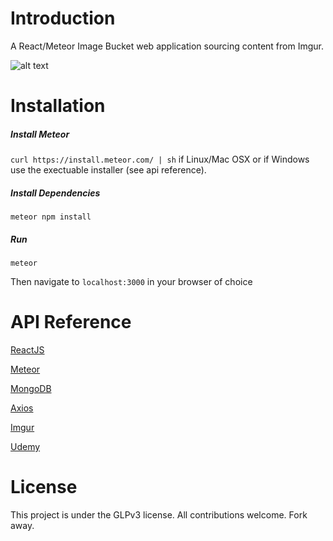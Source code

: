 # Introduction

A React/Meteor Image Bucket web application sourcing content from Imgur.

![alt text](http://i.imgur.com/8JFNzfH.png "Image Bucket Screenshot")

# Installation

##### Install Meteor
`curl https://install.meteor.com/ | sh` if Linux/Mac OSX or if Windows use the exectuable installer (see api reference).

##### Install Dependencies
`meteor npm install`

##### Run

`meteor`

Then navigate to `localhost:3000` in your browser of choice

# API Reference
[ReactJS](https://facebook.github.io/react/)

[Meteor](https://www.meteor.com/#!)

[MongoDB](https://www.mongodb.com/)

[Axios](https://www.npmjs.com/package/axios)

[Imgur](https://api.imgur.com/3/gallery/hot/viral/0)

[Udemy](https://www.udemy.com/meteor-react-tutorial/learn/v4/overview)

# License
This project is under the GLPv3 license. All contributions welcome. Fork away.
